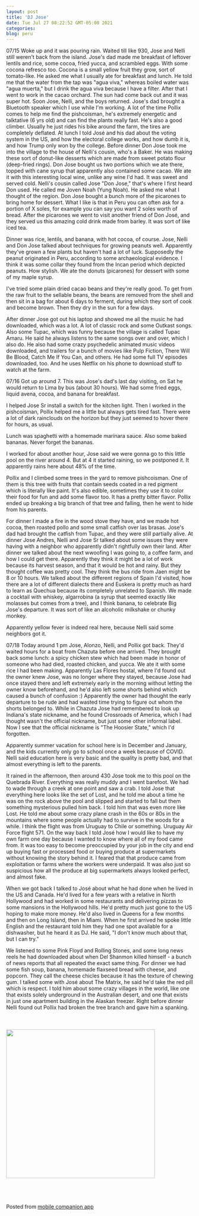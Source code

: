 ```yaml
---
layout: post
title: 'DJ Jose'
date: Tue Jul 27 08:22:52 GMT-05:00 2021
categories: 
blog: peru
---
```

07/15
Woke up and it was pouring rain. Waited till like 930, Jose and Nelli still weren't back from the island.
Jose's dad made me breakfast of leftover lentils and rice, some cocoa, fried yucca, and scrambled eggs. With some cocona refresco too. Cocona is a small yellow fruit they grow, sort of tomato-like. He asked me what I usually ate for breakfast and lunch. He told me that the water from the tap was "agua viva," whereas boiled water was "agua muerta," but I drink the agua viva because I have a filter. 
After that I went to work in the cacao orchard. The sun had come back out and it was super hot.
Soon Jose, Nelli, and the boys returned. Jose's dad brought a Bluetooth speaker which I use while I'm working. A lot of the time Pollix comes to help me find the pishcoisman, he's extremely energetic and talktative (6 yrs old) and can find the plants really fast. He's also a good climber. Usually he just rides his bike around the farm, the tires are completely deflated. 
At lunch I told José and his dad about the voting system in the US, and how the electoral college works, and how dumb it is, and how Trump only won by the college. 
Before dinner Don Jose took me into the village to the house of Nelli's cousin, who's a Baker. He was making these sort of donut-like desserts which are made from sweet potato flour (deep-fried rings). Don Jose bought us two portions which we ate there, topped with cane syrup that apparently also contained some cacao. We ate it with this interesting local wine, unlike any wine I'd had. It was sweet and served cold. Nelli's cousin called Jose "Don Jose," that's where I first heard Don used. He called me Joven Noah (Yung Noah). He asked me what I thought of the region. Don Jose bought a bunch more of the picarones to bring home for dessert. What I like is that in Peru you can often ask for a portion of X soles, for example you can say you want 2 soles worth of bread. After the picarones we went to visit another friend of Don José, and they served us this amazing cold drink made from barley. It was sort of like iced tea.


Dinner was rice, lentils, and banana, with hot cocoa, of course. Jose, Nelli and Don Jose talked about techniques for growing peanuts well. Apparently they've grown a few plants but haven't had a lot of luck. Supposedly the peanut originated in Peru, according to some archaeological evidence. I think it was some collar they found from the Incan period which depicted peanuts. How stylish. We ate the donuts (picarones) for dessert with some of my maple syrup.

 I've tried some plain dried cacao beans and they're really good. To get from the raw fruit to the sellable beans, the beans are removed from the shell and then sit in a bag for about 6 days to ferment, during which they sort of cook and become brown. Then they dry in the sun for a few days. 

After dinner Jose got out his laptop and showed me all the music he had downloaded, which was a lot. A lot of classic rock and some Outkast songs. Also some Tupac, which was funny because the village is called Tupac Amaru. He said he always listens to the same songs over and over, which I also do. He also had some crazy psychedelic animated music videos downloaded, and trailers for a bunch of movies like Pulp Fiction, There Will Be Blood, Catch Me If You Can, and others. He had some full TV episodes downloaded, too. And he uses Netflix on his phone to download stuff to watch at the farm.

07/16
Got up around 7. This was Jose's dad's last day visiting, on Sat he would return to Lima by bus (about 30 hours). We had some fried eggs, liquid avena, cocoa, and banana for breakfast.

I helped Jose Sr install a switch for the kitchen light. 
Then I worked in the pishcoisman, Pollix helped me a little but always gets tired fast. There were a lot of dark rainclouds on the horizon but they just seemed to hover there for hours, as usual.

Lunch was spaghetti with a homemade marinara sauce. Also some baked bananas. Never forget the bananas. 

I worked for about another hour, Jose said we were gonna go to this little pool on the river around 4. But at 4 it started raining, so we postponed it. It apparently rains here about 48% of the time.

Pollix and I climbed some trees in the yard to remove pishcoisman. One of them is this tree with fruits that contain seeds coated in a red pigment which is literally like paint. It's also edible, sometimes they use it to color their food for fun and add some flavor too. It has a pretty bitter flavor. Pollix ended up breaking a big branch of that tree and falling, then he went to hide from his parents. 

For dinner I made a fire in the wood stove they have, and we made hot cocoa, then roasted pollo and some small catfish over las brasas. Jose's dad had brought the catfish from Tupac, and they were still partially alive.
At dinner Jose Andres, Nelli and Jose Sr talked about some issues they were having with a neighbor who apparently didn't rightfully own their land. After dinner we talked about the next wwoofing I was going to, a coffee farm, and how I could get there. Apparently they think it might be a lot of work because its harvest season, and that it would be hot and rainy. But they thought coffee was pretty cool. They think the bus ride from Jaen might be 8 or 10 hours. 
We talked about the different regions of Spain I'd visited, how there are a lot of different dialects there and Euskera is pretty much as hard to learn as Quechua because its completely unrelated to Spanish.
We made a cocktail with whiskey, algarrobina (a syrup that seemed exactly like molasses but comes from a tree), and I think banana, to celebrate Big Jose's departure. It was sort of like an alcoholic milkshake or chunky monkey.  

Apparently yellow fever is indeed real here, because Nelli said some neighbors got it.

07/18
Today around 1 pm Jose, Alonzo, Nelli, and Pollix got back. They'd waited hours for a boat from Chazuta before one arrived. They brought back some lunch: a spicy chicken stew which had been made in honor of someone who had died, roasted chicken, and yucca. We ate it with some rice I had been making. Apparently Las Flores hostal, where I'd found out the owner knew Jose, was no longer where they stayed, because Jose had once stayed there and left extremely early in the morning without letting the owner know beforehand, and he'd also left some shorts behind which caused a bunch of confusion :) Apparently the owner had thought the early departure to be rude and had wasted time trying to figure out whom the shorts belonged to. While in Chazuta Jose had remembered to look up Indiana's state nickname, and he found Crossroads of America, which I had thought wasn't the official nickname, but just some other informal label. Now I see that the official nickname is "The Hoosier State," which I'd forgotten. 

Apparently summer vacation for school here is in December and January, and the kids currently only go to school once a week because of COVID. Nelli said education here is very basic and the quality is pretty bad, and that almost everything is left to the parents. 

It rained in the afternoon, then around 430 Jose took me to this pool on the Quebrada River. Everything was really muddy and I went barefoot. We had to wade through a creek at one point and saw a crab. I told Jose that everything here looks like the set of Lost, and he told me about a time he was on the rock above the pool and slipped and started to fall but them something mysterious pulled him back. I told him that was even more like Lost. He told me about some crazy plane crash in the 60s or 80s in the mountains where some people actually had to survive in the woods for a while. I think the flight was from Uruguay to Chile or something. Uruguay Air Force flight 571. On the way back I told José how I would like to have my own farm one day because I wanted to know where all of my food came from. It was too easy to become preoccupied by your job in the city and end up buying fast or processed food or buying produce at supermarkets without knowing the story behind it. I feared that that produce came from exploitation or farms where the workers were underpaid. It was also just so suspicious how all the produce at big supermarkets always looked perfect, and almost fake. 

When we got back I talked to José about what he had done when he lived in the US and Canada. He'd lived for a few years with a relative in North Hollywood and had worked in some restaurants and delivering pizzas to some mansions in the Hollywood hills. He'd pretty much just gone to the US hoping to make more money. He'd also lived in Queens for a few months and then on Long Island, then in Miami. When he first arrived he spoke little English and the restaurant told him they had one spot available for a dishwasher, but he heard it as DJ. He said, "I don't know much about that, but I can try." 

We listened to some Pink Floyd and Rolling Stones, and some long news reels he had downloaded about when Del Shanmon killed himself - a bunch of news reports that all repeated the exact same thing. For dinner we had some fish soup, banana, homemade flaxseed bread with cheese, and popcorn. They call the cheese chicles because it has the texture of chewing gum. I talked some with José about The Matrix, he said he'd take the red pill which is respect. I told him about some crazy villages in the world, like one that exists solely underground in the Australian desert, and one that exists in just one apartment building in the Alaskan freezer.
Right before dinner Nelli found out Pollix had broken the tree branch and gave him a spanking.<br><br><br><br><img src="{{ '/assets/img/IMG_20210716_100147.jpg' | prepend: site.baseurl }}" width="400" /><br><br><br><br><br><span class="text-sm">Posted from <a href="https://github.com/serviceberry3/ghub_pgs_blog_pusher" class="text-green-500">mobile companion app</a></span>